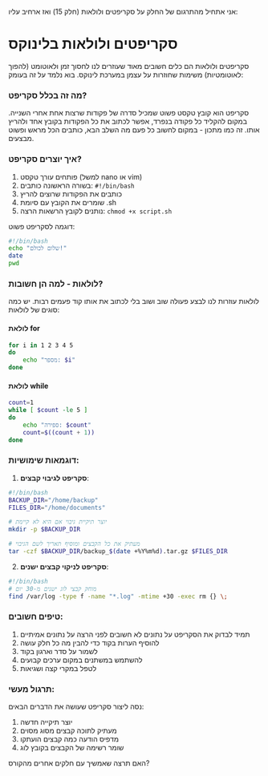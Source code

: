 אני אתחיל מהתרגום של החלק על סקריפטים ולולאות (חלק 15) ואז ארחיב עליו:

# סקריפטים ולולאות בלינוקס

סקריפטים ולולאות הם כלים חשובים מאוד שעוזרים לנו לחסוך זמן ולאוטומט (להפוך לאוטומטיות) משימות שחוזרות על עצמן במערכת לינוקס. בוא נלמד על זה בעומק:

### מה זה בכלל סקריפט?
סקריפט הוא קובץ טקסט פשוט שמכיל סדרה של פקודות שרצות אחת אחרי השנייה. במקום להקליד כל פקודה בנפרד, אפשר לכתוב את כל הפקודות בקובץ אחד ולהריץ אותו. זה כמו מתכון - במקום לחשוב כל פעם מה השלב הבא, כותבים הכל מראש ופשוט מבצעים.

### איך יוצרים סקריפט?
1. פותחים עורך טקסט (למשל nano או vim)
2. בשורה הראשונה כותבים: `#!/bin/bash`
3. כותבים את הפקודות שרוצים להריץ
4. שומרים את הקובץ עם סיומת .sh
5. נותנים לקובץ הרשאות הרצה: `chmod +x script.sh`

דוגמה לסקריפט פשוט:
```bash
#!/bin/bash
echo "שלום לכולם!"
date
pwd
```

### לולאות - למה הן חשובות?
לולאות עוזרות לנו לבצע פעולה שוב ושוב בלי לכתוב את אותו קוד פעמים רבות. יש כמה סוגים של לולאות:

#### לולאת for
```bash
for i in 1 2 3 4 5
do
    echo "מספר: $i"
done
```

#### לולאת while
```bash
count=1
while [ $count -le 5 ]
do
    echo "ספירה: $count"
    count=$((count + 1))
done
```

### דוגמאות שימושיות:

1. **סקריפט לגיבוי קבצים**:
```bash
#!/bin/bash
BACKUP_DIR="/home/backup"
FILES_DIR="/home/documents"

# יוצר תיקיית גיבוי אם היא לא קיימת
mkdir -p $BACKUP_DIR

# מעתיק את כל הקבצים ומוסיף תאריך לשם הגיבוי
tar -czf $BACKUP_DIR/backup_$(date +%Y%m%d).tar.gz $FILES_DIR
```

2. **סקריפט לניקוי קבצים ישנים**:
```bash
#!/bin/bash
# מוחק קבצי לוג ישנים מ-30 יום
find /var/log -type f -name "*.log" -mtime +30 -exec rm {} \;
```

### טיפים חשובים:
1. תמיד לבדוק את הסקריפט על נתונים לא חשובים לפני הרצה על נתונים אמיתיים
2. להוסיף הערות בקוד כדי להבין מה כל חלק עושה
3. לשמור על סדר וארגון בקוד
4. להשתמש במשתנים במקום ערכים קבועים
5. לטפל במקרי קצה ושגיאות

### תרגול מעשי:
נסה ליצור סקריפט שעושה את הדברים הבאים:
1. יוצר תיקייה חדשה
2. מעתיק לתוכה קבצים מסוג מסוים
3. מדפיס הודעה כמה קבצים הועתקו
4. שומר רשימה של הקבצים בקובץ לוג

האם תרצה שאמשיך עם חלקים אחרים מהקורס?
